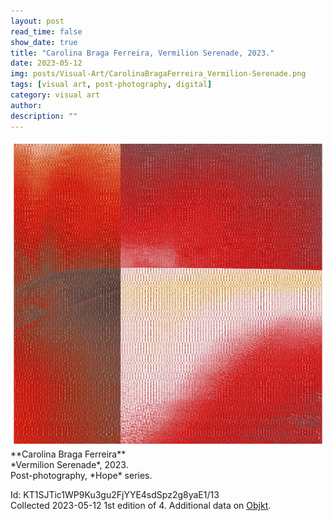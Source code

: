 ```yaml
---
layout: post
read_time: false
show_date: true
title: "Carolina Braga Ferreira, Vermilion Serenade, 2023."
date: 2023-05-12
img: posts/Visual-Art/CarolinaBragaFerreira_Vermilion-Serenade.png
tags: [visual art, post-photography, digital]
category: visual art
author: 
description: ""
---
```


<img src='./assets/img/posts/Visual-Art/CarolinaBragaFerreira_Vermilion-Serenade.png'>

<br>
**Carolina Braga Ferreira**
<br>*Vermilion Serenade*, 2023.
<br>Post-photography, *Hope* series.

 <div class="page-separator"></div>

Id: KT1SJTic1WP9Ku3gu2FjYYE4sdSpz2g8yaE1/13
<br>Collected 2023-05-12 1st edition of 4. Additional data on [Objkt](https://objkt.com/tokens/KT1SJTic1WP9Ku3gu2FjYYE4sdSpz2g8yaE1/13).
